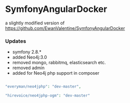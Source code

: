 SymfonyAngularDocker
========================

a slightly modified version of https://github.com/EwanValentine/SymfonyAngularDocker


### Updates

  * symfony 2.8.*
  * added Neo4j:3.0
  * removed mongo, rabbitmq, elasticsearch etc.
  * removed admin
  * added for Neo4j php support in composer
  
```php

"everyman/neo4jphp": "dev-master",

"hirevoice/neo4jphp-ogm": "dev-master"

```